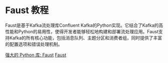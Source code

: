 # Faust 教程

<show-structure depth="3"/>


Faust是基于Kafka流处理库Confluent Kafka的Python实现。它结合了Kafka的高性能和Python的易用性，使得开发者能够轻松地构建和部署流处理应用。Faust支持Kafka的所有核心功能，包括消息队列、主题分区和消费者组，同时提供了丰富的配置选项和错误处理机制。



<seealso>
<category ref="ref_docs">
    <a href="https://mp.weixin.qq.com/s/MNH1fQ7jaliRmmRXutawzw">强大的 Python 库: Faust</a>
</category>
<category ref="ref_github">
    <a href="https://github.com/faust-streaming/faust">Faust</a>
</category>
<category ref="ref_issues">
</category>
<category ref="ref_hf">
</category>
<category ref="ref_ms">
</category>
</seealso>
